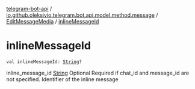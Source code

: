 [telegram-bot-api](../../index.md) / [io.github.oleksivio.telegram.bot.api.model.method.message](../index.md) / [EditMessageMedia](index.md) / [inlineMessageId](./inline-message-id.md)

# inlineMessageId

`val inlineMessageId: `[`String`](https://kotlinlang.org/api/latest/jvm/stdlib/kotlin/-string/index.html)`?`

inline_message_id [String](https://kotlinlang.org/api/latest/jvm/stdlib/kotlin/-string/index.html) Optional Required if chat_id and message_id are not specified. Identifier of the inline message

